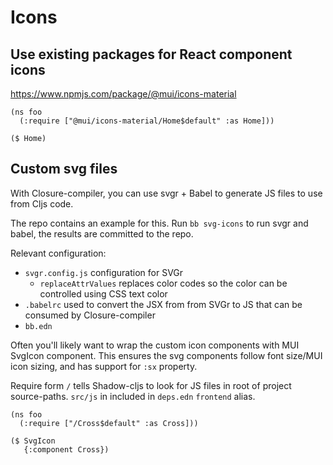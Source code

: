 # Icons

## Use existing packages for React component icons

https://www.npmjs.com/package/@mui/icons-material

```
(ns foo
  (:require ["@mui/icons-material/Home$default" :as Home]))

($ Home)
```

## Custom svg files

With Closure-compiler, you can use svgr + Babel to generate
JS files to use from Cljs code.

The repo contains an example for this. Run `bb svg-icons` to run
svgr and babel, the results are committed to the repo.

Relevant configuration:

- `svgr.config.js` configuration for SVGr
    - `replaceAttrValues` replaces color codes so the color can be controlled using
      CSS text color
- `.babelrc` used to convert the JSX from from SVGr to JS that can be consumed by Closure-compiler
- `bb.edn`

Often you'll likely want to wrap the custom icon components with MUI SvgIcon component. This ensures the svg components
follow font size/MUI icon sizing, and has support for `:sx` property.

Require form `/` tells Shadow-cljs to look for JS files in root of project source-paths. `src/js` in included
in `deps.edn` `frontend` alias.

```
(ns foo
  (:require ["/Cross$default" :as Cross]))

($ SvgIcon
   {:component Cross})
```
